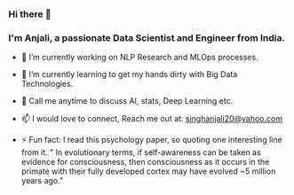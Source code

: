 ### Hi there 👋 

### I'm Anjali, a passionate Data Scientist and Engineer from India.




- 🔭 I’m currently working on NLP Research and MLOps processes.
- 🌱 I’m currently learning to get my hands dirty with Big Data Technologies.
- 💬 Call me anytime to discuss AI, stats, Deep Learning etc.
- 📫 I would love to connect, Reach me out at: singhanjali20@yahoo.com


- ⚡ Fun fact: 
I read this psychology paper, so quoting one interesting line from it.
" In evolutionary terms, if self-awareness can be taken as evidence for consciousness, then consciousness as it occurs in the primate with their fully developed cortex may have evolved ~5 million years ago."


<!--
**enjis/enjis** is a ✨ _special_ ✨ repository because its `README.md` (this file) appears on your GitHub profile.

[![enjis's github stats](https://github-readme-stats.vercel.app/api?username=enjis&count_private=true&show_icons=true&theme=radical)](https://github.com/enjis)

Here are some ideas to get you started:

- 🔭 I’m currently working on ...
- 🌱 I’m currently learning ...
- 👯 I’m looking to collaborate on ...
- 🤔 I’m looking for help with ...
- 💬 Ask me about ...
- 📫 How to reach me: ...
- 😄 Pronouns: ...
- ⚡ Fun fact: ...
-->
